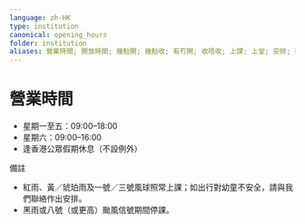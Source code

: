 ```yaml
---
language: zh-HK
type: institution
canonical: opening_hours
folder: institution
aliases: 營業時間; 開放時間; 幾點開; 幾點收; 有冇開; 收唔收; 上課; 上堂; 安排; 聽日; 明天; 下星期; 公眾假期; 香港公眾假期; 颱風; 黑雨; 八號風球; 星期日
---
```

# 營業時間

- 星期一至五：09:00–18:00
- 星期六：09:00–16:00
- 逢香港公眾假期休息（不設例外）

備註
- 紅雨、黃／琥珀雨及一號／三號風球照常上課；如出行對幼童不安全，請與我們聯絡作出安排。
- 黑雨或八號（或更高）颱風信號期間停課。